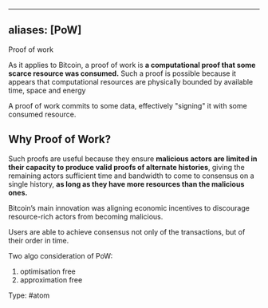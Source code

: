 
---
aliases: [PoW]
---

Proof of work

As it applies to Bitcoin, a proof of work is **a computational proof that some scarce resource was consumed.** Such a proof is possible because it appears that computational resources are physically bounded by available time, space and energy

A proof of work commits to some data, effectively "signing" it with some consumed resource.

## Why Proof of Work?

Such proofs are useful because they ensure **malicious actors are limited in their capacity to produce valid proofs of alternate histories**, giving the remaining actors sufficient time and bandwidth to come to consensus on a single history, **as long as they have more resources than the malicious ones.**

Bitcoin’s main innovation was aligning economic incentives to discourage resource-rich actors from becoming malicious.

Users are able to achieve consensus not only of the transactions, but of their order in time.

Two algo consideration of PoW:
1. optimisation free
2. approximation free 

Type: #atom